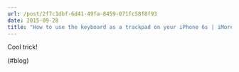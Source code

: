 ```yaml
---
url: /post/2f7c1dbf-6d41-49fa-8459-071fc58f8f93
date: 2015-09-28
title: "How to use the keyboard as a trackpad on your iPhone 6s | iMore"
---
```


Cool trick!



(#blog)